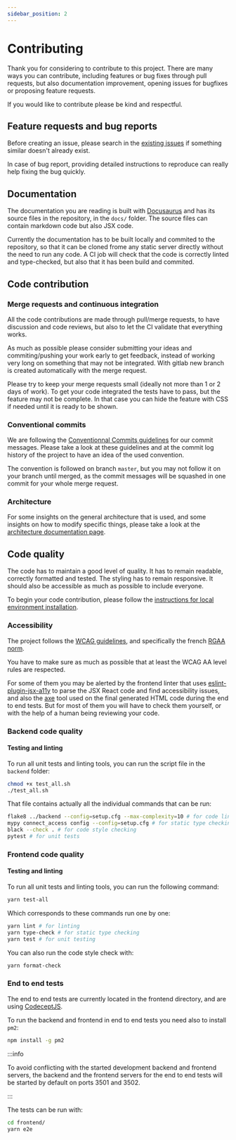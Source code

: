 ```yaml
---
sidebar_position: 2
---
```


# Contributing

Thank you for considering to contribute to this project. There are many ways you can contribute, including features or bug fixes through pull requests, but also documentation improvement, opening issues for bugfixes or proposing feature requests.

If you would like to contribute please be kind and respectful.

## Feature requests and bug reports

Before creating an issue, please search in the [existing issues](https://gitlab.com/koena/connect-access/-/issues) if something similar doesn't already exist.

In case of bug report, providing detailed instructions to reproduce can really help fixing the bug quickly.

## Documentation

The documentation you are reading is built with [Docusaurus](https://docusaurus.io/) and has its source files in the repository, in the `docs/` folder. The source files can contain markdown code but also JSX code.

Currently the documentation has to be built locally and commited to the repository, so that it can be cloned frome any static server directly without the need to run any code. A CI job will check that the code is correctly linted and type-checked, but also that it has been build and commited.

## Code contribution

### Merge requests and continuous integration

All the code contributions are made through pull/merge requests, to have discussion and code reviews, but also to let the CI validate that everything works.

As much as possible please consider submitting your ideas and commiting/pushing your work early to get feedback, instead of working very long on something that may not be integrated. With gitlab new branch is created automatically with the merge request.

Please try to keep your merge requests small (ideally not more than 1 or 2 days of work). To get your code integrated the tests have to pass, but the feature may not be complete. In that case you can hide the feature with CSS if needed until it is ready to be shown.

### Conventional commits

We are following the [Conventionnal Commits guidelines](https://www.conventionalcommits.org/en/v1.0.0/) for our commit messages. Please take a look at these guidelines and at the commit log history of the project to have an idea of the used convention.

The convention is followed on branch `master`, but you may not follow it on your branch until merged, as the commit messages will be squashed in one commit for your whole merge request.

### Architecture

For some insights on the general architecture that is used, and some insights on how to modify specific things, please take a look at the [architecture documentation page](./architecture.md).

## Code quality

The code has to maintain a good level of quality. It has to remain readable, correctly formatted and tested. The styling has to remain responsive. It should also be accessible as much as possible to include everyone.

To begin your code contribution, please follow the [instructions for local environment installation](./local-environment.md).

### Accessibility

The project follows the [WCAG guidelines](https://www.w3.org/WAI/standards-guidelines/wcag/), and specifically the french [RGAA norm](https://www.numerique.gouv.fr/publications/rgaa-accessibilite/).

You have to make sure as much as possible that at least the WCAG AA level rules are respected.

For some of them you may be alerted by the frontend linter that uses [eslint-plugin-jsx-a11y](https://github.com/jsx-eslint/eslint-plugin-jsx-a11y) to parse the JSX React code and find accessibility issues, and also the [axe](https://github.com/dequelabs/axe-core) tool used on the final generated HTML code during the end to end tests. But for most of them you will have to check them yourself, or with the help of a human being reviewing your code.

### Backend code quality

#### Testing and linting

To run all unit tests and linting tools, you can run the script file in the `backend` folder:

```bash
chmod +x test_all.sh
./test_all.sh
```

That file contains actually all the individual commands that can be run:

```bash
flake8 ../backend --config=setup.cfg --max-complexity=10 # for code linting
mypy connect_access config --config=setup.cfg # for static type checking
black --check . # for code style checking
pytest # for unit tests
```

### Frontend code quality

#### Testing and linting

To run all unit tests and linting tools, you can run the following command:

```bash
yarn test-all
```

Which corresponds to these commands run one by one:

```bash
yarn lint # for linting
yarn type-check # for static type checking
yarn test # for unit testing
```

You can also run the code style check with:

```bash
yarn format-check
```

### End to end tests

The end to end tests are currently located in the frontend directory, and are using [CodeceptJS](https://codecept.io/).

To run the backend and frontend in end to end tests you need also to install `pm2`:

```bash
npm install -g pm2
```

:::info

To avoid conflicting with the started development backend and frontend servers, the backend and the frontend servers for the end to end tests will be started by default on ports 3501 and 3502.

:::

The tests can be run with:

```bash
cd frontend/
yarn e2e
```
